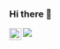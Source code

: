 ### Hi there 👋
<a href="https://www.linkedin.com/in/rajeshkathiriya/">
  <img align="left" alt="Rajesh's LinkedIN" width="22px" src="https://raw.githubusercontent.com/rajpatel507/assets/LinkedIn_icon.svg" />
</a>

 ![](https://visitor-badge.glitch.me/badge?page_id=rajpatel507.rajpatel507)

<!--
**rajpatel507/rajpatel507** is a ✨ _special_ ✨ repository because its `README.md` (this file) appears on your GitHub profile.


-->
